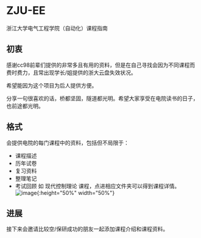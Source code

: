# ZJU-EE
浙江大学电气工程学院（自动化）课程指南
## 初衷
感谢cc98前辈们提供的非常多且有用的资料，但是在自己寻找会因为不同课程而费时费力，且常出现学长/姐提供的浙大云盘失效状况。

希望能因为这个项目为后人提供方便。

分享一句很喜欢的话，桥都坚固，隧道都光明。希望大家享受在电院读书的日子，也前途都光明。
## 格式
会提供电院的每门课程中的资料，包括但不局限于：
- 课程描述
- 历年试卷
- 复习资料
- 整理笔记
- 考试回顾
如 现代控制理论 课程，点进相应文件夹可以得到课程详情。
![image](https://github.com/alwaysbyx/ZJU-EE/blob/main/example.jpg){:height="50%" width="50%"}

## 进展
接下来会邀请比较空/保研成功的朋友一起添加课程介绍和课程资料。
